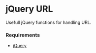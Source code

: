 # jQuery URL

Usefull jQuery functions for handling URL.

### Requirements

- [jQuery](https://jquery.com/download/)